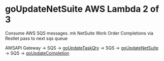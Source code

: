 # goUpdateNetSuite AWS Lambda 2 of 3

Consume AWS SQS messages. mk NetSuite Work Order Completions via Restlet pass to next sqs queue

AWSAPI Gateway -> SQS -> [goUpdateTaskQty](https://github.com/Shaun-York/goUpdateTaskQty) -> SQS -> [goUpdateNetSuite](https://github.com/Shaun-York/goUpdateNetSuite) -> SQS -> [goUpdateCompletion](https://github.com/Shaun-York/goUpdateCompletion)
